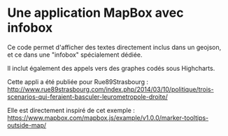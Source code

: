 Une application MapBox avec infobox
==========================
Ce code permet d'afficher des textes directement inclus dans un geojson, et ce dans une "infobox" spécialement dédiée.

Il inclut également des appels vers des graphes codés sous Highcharts.

Cette appli a été publiée pour Rue89Strasbourg : http://www.rue89strasbourg.com/index.php/2014/03/10/politique/trois-scenarios-qui-feraient-basculer-leurometropole-droite/

Elle est directement inspiré de cet exemple : https://www.mapbox.com/mapbox.js/example/v1.0.0/marker-tooltips-outside-map/
